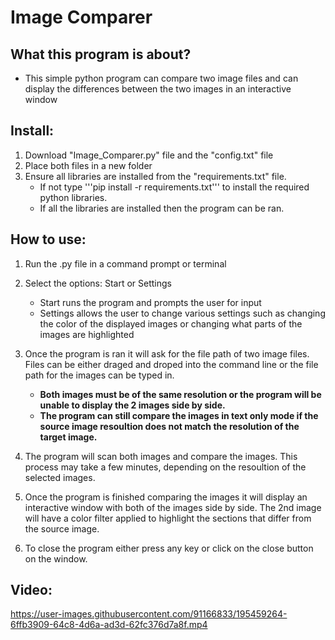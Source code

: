 # Image Comparer

## **What this program is about?**
  * This simple python program can compare two image files and can display the differences between the two images in an interactive window 
 
## **Install:**
  1. Download "Image_Comparer.py" file and the "config.txt" file
  2. Place both files in a new folder 
  3. Ensure all libraries are installed from the "requirements.txt" file.
     - If not type '''pip install -r requirements.txt''' to install the required python libraries.
     - If all the libraries are installed then the program can be ran.


## **How to use:**
  1. Run the .py file in a command prompt or terminal 
 
  2. Select the options: Start or Settings 
     - Start runs the program and prompts the user for input
     - Settings allows the user to change various settings such as changing the color of the displayed images or changing what parts of the images are         highlighted 
    
  3. Once the program is ran it will ask for the file path of two image files. Files can be either draged and droped into the command line or the file path for the images can be typed in.
       - **Both images must be of the same resolution or the program will be unable to display the 2 images side by side.**
       - **The program can still compare the images in text only mode if the source image resoultion does not match the resolution of the target image.**
  
  4. The program will scan both images and compare the images. This process may take a few minutes, depending on the resoultion of the selected images.
 
  5. Once the program is finished comparing the images it will display an interactive window with both of the images side by side. The 2nd image will have a color filter applied to highlight the sections that differ from the source image.
 
  6. To close the program either press any key or click on the close button on the window.



## **Video**:


https://user-images.githubusercontent.com/91166833/195459264-6ffb3909-64c8-4d6a-ad3d-62fc376d7a8f.mp4

